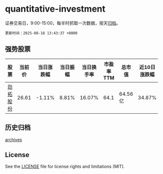 # quantitative-investment

证券交易日，9:00-15:00，每半时抓取一次数据，按天[归档](archives)。

`更新时间：2025-08-18 13:43:37 +0800`

## 强势股票

|股票|当前价|当日涨跌幅|当日振幅|当日换手率|市盈率TTM|总市值|近10日涨跌幅|
|----|----|----|----|----|----|----|----|
|[劲拓股份](https://xueqiu.com/S/SZ300400)|26.61|-1.11%|8.81%|16.07%|64.1|64.56亿|34.87%|

## 历史归档

[archives](archives)

## License

See the [LICENSE](LICENSE) file for license rights and limitations (MIT).